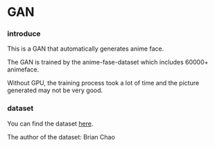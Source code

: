 # GAN
### introduce
This is a GAN that automatically generates anime face.  

The GAN is trained by the anime-fase-dataset which includes 60000+ animeface.  

Without GPU, the training process took a lot of time and the picture generated may not be very good.  

### dataset
You can find the dataset [here](https://drive.google.com/file/d/1HG7YnakUkjaxtNMclbl2t5sJwGLcHYsI/view?usp=sharing).  

The author of the dataset: Brian Chao
